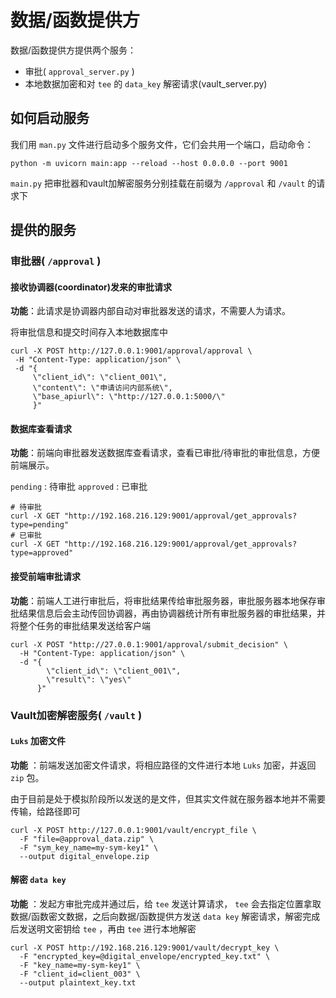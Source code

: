 # 数据/函数提供方

数据/函数提供方提供两个服务：

- 审批( `approval_server.py` )
- 本地数据加密和对 `tee` 的 `data_key` 解密请求(vault_server.py)

## 如何启动服务

我们用 `man.py` 文件进行启动多个服务文件，它们会共用一个端口，启动命令：

``````
python -m uvicorn main:app --reload --host 0.0.0.0 --port 9001
``````

`main.py` 把审批器和vault加解密服务分别挂载在前缀为 `/approval` 和 `/vault` 的请求下

## 提供的服务

### 审批器( `/approval` )

#### 接收协调器(coordinator)发来的审批请求

**功能**：此请求是协调器内部自动对审批器发送的请求，不需要人为请求。

将审批信息和提交时间存入本地数据库中

```
curl -X POST http://127.0.0.1:9001/approval/approval \
 -H "Content-Type: application/json" \
 -d "{
 	 \"client_id\": \"client_001\", 
 	 \"content\": \"申请访问内部系统\",
 	 \"base_apiurl\": \"http://127.0.0.1:5000/\"
 	 }"
```

#### 数据库查看请求

**功能**：前端向审批器发送数据库查看请求，查看已审批/待审批的审批信息，方便前端展示。

`pending` : 待审批	`approved` : 已审批

```
# 待审批
curl -X GET "http://192.168.216.129:9001/approval/get_approvals?type=pending"
# 已审批
curl -X GET "http://192.168.216.129:9001/approval/get_approvals?type=approved"
```

#### 接受前端审批请求

**功能**：前端人工进行审批后，将审批结果传给审批服务器，审批服务器本地保存审批结果信息后会主动传回协调器，再由协调器统计所有审批服务器的审批结果，并将整个任务的审批结果发送给客户端

```
curl -X POST "http://27.0.0.1:9001/approval/submit_decision" \
  -H "Content-Type: application/json" \
  -d "{
        \"client_id\": \"client_001\",
        \"result\": \"yes\"
      }"
```

### Vault加密解密服务( `/vault` )

#### `Luks` 加密文件

**功能** ：前端发送加密文件请求，将相应路径的文件进行本地 `Luks` 加密，并返回 `zip` 包。

由于目前是处于模拟阶段所以发送的是文件，但其实文件就在服务器本地并不需要传输，给路径即可

```
curl -X POST http://127.0.0.1:9001/vault/encrypt_file \
  -F "file=@approval_data.zip" \
  -F "sym_key_name=my-sym-key1" \
  --output digital_envelope.zip
```

#### 解密 `data key` 

**功能** ：发起方审批完成并通过后，给 `tee` 发送计算请求， `tee` 会去指定位置拿取数据/函数密文数据，之后向数据/函数提供方发送 `data key` 解密请求，解密完成后发送明文密钥给 `tee` ，再由 `tee` 进行本地解密

```
curl -X POST http://192.168.216.129:9001/vault/decrypt_key \
  -F "encrypted_key=@digital_envelope/encrypted_key.txt" \
  -F "key_name=my-sym-key1" \
  -F "client_id=client_003" \
  --output plaintext_key.txt
```

